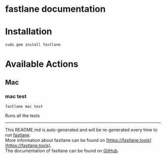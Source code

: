 fastlane documentation
================
# Installation
```
sudo gem install fastlane
```
# Available Actions
## Mac
### mac test
```
fastlane mac test
```
Runs all the tests

----

This README.md is auto-generated and will be re-generated every time to run [fastlane](https://fastlane.tools).  
More information about fastlane can be found on [https://fastlane.tools](https://fastlane.tools).  
The documentation of fastlane can be found on [GitHub](https://github.com/fastlane/fastlane).